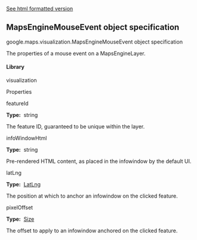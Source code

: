 [See html formatted version](https://huasofoundries.github.io/google-maps-documentation/MapsEngineMouseEvent.html)


MapsEngineMouseEvent object specification
-----------------------------------------

google.maps.visualization.MapsEngineMouseEvent object specification

The properties of a mouse event on a MapsEngineLayer.

#### Library

visualization

Properties

featureId

**Type:**  string

The feature ID, guaranteed to be unique within the layer.

infoWindowHtml

**Type:**  string

Pre-rendered HTML content, as placed in the infowindow by the default UI.

latLng

**Type:**  [LatLng](https://github.com/amenadiel/google-maps-documentation/blob/master/docs/LatLng.md)

The position at which to anchor an infowindow on the clicked feature.

pixelOffset

**Type:**  [Size](https://github.com/amenadiel/google-maps-documentation/blob/master/docs/Size.md)

The offset to apply to an infowindow anchored on the clicked feature.